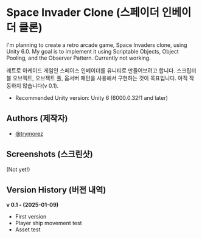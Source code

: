 
# Space Invader Clone (스페이더 인베이더 클론)

I'm planning to create a retro arcade game, Space Invaders clone, using Unity 6.0. My goal is to implement it using Scriptable Objects, Object Pooling, and the Observer Pattern. Currently not working.

레트로 아케이드 게임인 스페이스 인베이더를 유니티로 만들어보려고 합니다. 스크립터블 오브젝트, 오브젝트 풀, 옵서버 패턴을 사용해서 구현하는 것이 목표입니다. 아직 작동하지 않습니다(v 0.1).

- Recommended Unity version: Unity 6 (6000.0.32f1 and later)


## Authors (제작자)

- [@trymorez](https://www.github.com/trymorez)

## Screenshots (스크린샷)

(Not yet!)

## Version History (버전 내역)

**v 0.1 - (2025-01-09)**
- First version
- Player ship movement test
- Asset test